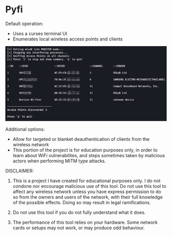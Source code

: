 # Pyfi

Default operation:
- Uses a curses terminal UI
- Enumerates local wireless access points and clients

![pyfi-enum](./img/pyfi-enum.png)

Additional options:
- Allow for targeted or blanket deauthentication of clients from the wireless network
- This portion of the project is for education purposes only, in order to learn about
WiFi vulnerabilites, and steps sometimes taken by malicious actors when performing
MITM type attacks.

DISCLAIMER:

1. This is a project I have created for educational purposes only.
I do not condone nor encourage malicious use of this tool.
Do not use this tool to affect any wireless network unless you have
express permission to do so from the owners and users of the network,
with their full knowledge of the possible effects.
Doing so may result in legal ramifications.

2. Do not use this tool if you do not fully understand what it does.

3. The performance of this tool relies on your hardware. 
Some network cards or setups may not work, or may produce odd behaviour.
